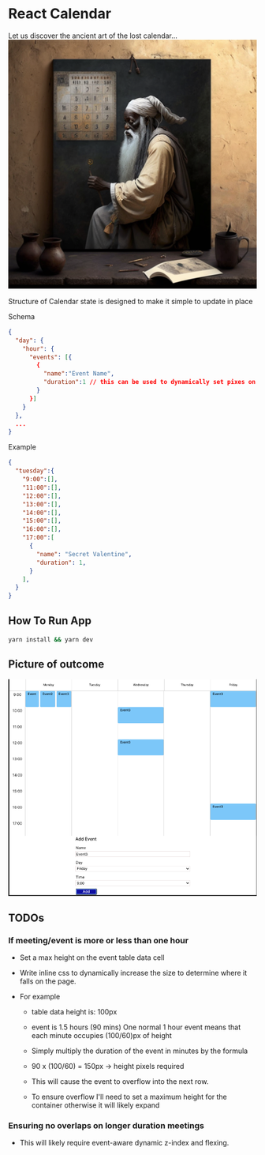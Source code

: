 # React Calendar

Let us discover the ancient art of the lost calendar...
![calendar-man](./CalendarMan.png)

Structure of Calendar state is designed to make it simple to update in place

Schema

```json
{
  "day": {
    "hour": {
      "events": [{
        {
          "name":"Event Name",
          "duration":1 // this can be used to dynamically set pixes on class for meetings that are more than 1 hour
        }
      }]
    }
  },
  ...
}
```

Example

```json
{
  "tuesday":{
    "9:00":[],
    "11:00":[],
    "12:00":[],
    "13:00":[],
    "14:00":[],
    "15:00":[],
    "16:00":[],
    "17:00":[
      {
        "name": "Secret Valentine",
        "duration": 1,
      }
    ],
  }
}
```

## How To Run App

```bash
yarn install && yarn dev
```

## Picture of outcome

![calendar](CalendarResult.png)

## TODOs

### If meeting/event is more or less than one hour

- Set a max height on the event table data cell
- Write inline css to dynamically increase the size to determine where it falls on the page.

- For example

  - table data height is: 100px
  - event is 1.5 hours (90 mins)
    One normal 1 hour event means that each minute occupies (100/60)px of height
  - Simply multiply the duration of the event in minutes by the formula

  - 90 x (100/60) = 150px -> height pixels required
  - This will cause the event to overflow into the next row.
  - To ensure overflow I'll need to set a maximum height for the container otherwise it will likely expand

### Ensuring no overlaps on longer duration meetings

- This will likely require event-aware dynamic z-index and flexing.

